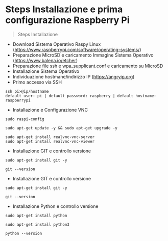# Steps Installazione e prima configurazione Raspberry Pi

> Steps Installazione
- Download Sistema Operativo Raspy Linux (https://www.raspberrypi.com/software/operating-systems/)
- Preparazione MicroSD e caricamento Immagine Sistema Operativo (https://www.balena.io/etcher)
- Preparazione file ssh e wpa_supplicant.conf e caricamento su MicroSD 
- Installazione Sistema Operativo 
- Individuazione hostmane/indirizzo IP (https://angryip.org)
- Primo accesso via SSH 
```
ssh pi>@ip/hostname
default user: pi | default password: raspberry | default hostname: raspberrypi
```

- Installazione e Configurazione VNC 
```
sudo raspi-config
```
```
sudo apt-get update -y && sudo apt-get upgrade -y
```
```
sudo apt-get install realvnc-vnc-server
sudo apt-get install realvnc-vnc-viewer
```

- Installazione GIT e controllo versione
```
sudo apt-get install git -y
```
```
git --version
```

- Installazione GIT e controllo versione
```
sudo apt-get install git -y
```
```
git --version
```

- Installazione Python e controllo versione
```
sudo apt-get install python
```
```
sudo apt-get install python3
```
```
python --version
```